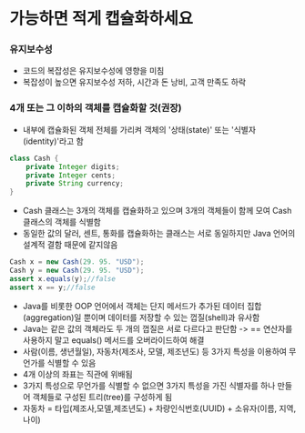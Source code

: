 # 가능하면 적게 캡슐화하세요

### 유지보수성
- 코드의 복잡성은 유지보수성에 영향을 미침
- 복잡성이 높으면 유지보수성 저하, 시간과 돈 낭비, 고객 만족도 하락

### 4개 또는 그 이하의 객체를 캡슐화할 것(권장)
- 내부에 캡슐화된 객체 전체를 가리켜 객체의 '상태(state)' 또는 '식별자(identity)'라고 함

```java
class Cash {
    private Integer digits;
    private Integer cents;
    private String currency;
}
```

- Cash 클래스는 3개의 객체를 캡슐화하고 있으며 3개의 객체들이 함께 모여 Cash 클래스의 객체를 식별함
- 동일한 값의 달러, 센트, 통화를 캡슐화하는 클래스는 서로 동일하지만 Java 언어의 설계적 결함 때문에 같지않음

```java
Cash x = new Cash(29. 95. "USD");
Cash y = new Cash(29. 95. "USD");
assert x.equals(y);//false
assert x == y;//false
```

- Java를 비롯한 OOP 언어에서 객체는 단지 메서드가 추가된 데이터 집합(aggregation)일 뿐이며 데이터를 저장할 수 있는 껍질(shell)과 유사함
- Java는 같은 값의 객체라도 두 개의 껍질은 서로 다르다고 판단함 -> == 연산자를 사용하지 말고 equals() 메서드를 오버라이드하여 해결
- 사람(이름, 생년월일), 자동차(제조사, 모델, 제조년도) 등 3가지 특성을 이용하여 무언가를 식별할 수 있음
- 4개 이상의 좌표는 직관에 위배됨
- 3가지 특성으로 무언가를 식별할 수 없으면 3가지 특성을 가진 식별자를 하나 만들어 객체들로 구성된 트리(tree)를 구성하게 됨
- 자동차 = 타입(제조사,모델,제조년도) + 차량인식번호(UUID) + 소유자(이름, 지역, 나이)